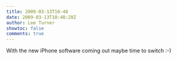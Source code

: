 ```yaml
---
title: 2009-03-13T10-48
date: 2009-03-13T10:48:28Z
author: Lee Turner
showtoc: false
comments: true
---
```


With the new iPhone software coming out maybe time to switch :-)

